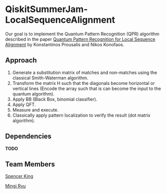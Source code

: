 # QiskitSummerJam-LocalSequenceAlignment

Our goal is to implement the Quantum Pattern Recognition (QPR) algorithm described in the paper [Quantum Pattern Recognition for Local Sequence Alignment](https://ieeexplore.ieee.org/document/8269076) by Konstantinos Prousalis and Nikos Konofaos.

## Approach

1. Generate a substitution matrix of matches and non-matches using the classical Smith-Waterman algorithm.
2. Transform the matrix H such that the diagonals become horizontal or vertical lines (Encode the array such that is can become the input to the quantum algorithm).
3. Apply BB (Black Box, binomial classifier).
4. Apply QFT.
5. Measure and execute.
6. Classically apply pattern localization to verify the result (dot matrix algorithm).

## Dependencies

**TODO**

## Team Members

[Spencer King](https://github.com/spencerking)

[Mingi Ryu](https://github.com/mingir2)
